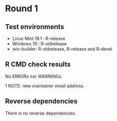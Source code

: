 # Round 1

## Test environments
* Linux Mint 19.1 : R-release
* Windows 10 : R-oldrelease
* win-builder: R-oldrelease, R-release and R-devel

## R CMD check results
No ERRORs nor WARNINGs.

1 NOTE: new maintainer email address.

## Reverse dependencies
There is no reverse dependencies.
